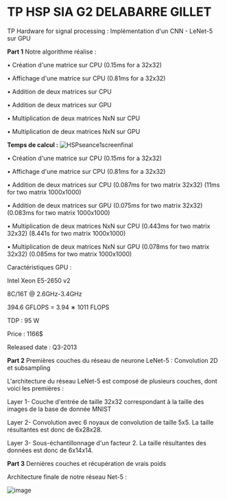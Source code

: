 # TP HSP SIA G2 DELABARRE GILLET
TP Hardware for signal processing : Implémentation d'un CNN - LeNet-5 sur GPU



**Part 1**
Notre algorithme réalise :

• Création d'une matrice sur CPU                  (0.15ms for a 32x32)

• Affichage d'une matrice sur CPU                 (0.81ms for a 32x32)

• Addition de deux matrices sur CPU            

• Addition de deux matrices sur GPU    

• Multiplication de deux matrices NxN sur CPU     

• Multiplication de deux matrices NxN sur GPU     



**Temps de calcul :**
![HSPseance1screenfinal](https://user-images.githubusercontent.com/93649903/211338506-9e682020-136d-4b5d-ac4a-b1ca6edf020d.JPG)

• Création d'une matrice sur CPU                  (0.15ms for a 32x32)

• Affichage d'une matrice sur CPU                 (0.81ms for a 32x32)

• Addition de deux matrices sur CPU               (0.087ms for two matrix 32x32)  (11ms for two matrix 1000x1000)

• Addition de deux matrices sur GPU               (0.075ms for two matrix 32x32)  (0.083ms for two matrix 1000x1000)

• Multiplication de deux matrices NxN sur CPU     (0.443ms for two matrix 32x32)  (8.441s for two matrix 1000x1000)

• Multiplication de deux matrices NxN sur GPU     (0.078ms for two matrix 32x32)  (0.085ms for two matrix 1000x1000)
 
  
   
Caractéristiques GPU :

Intel Xeon E5-2650 v2

8C/16T @ 2.6GHz-3.4GHz

394.6 GFLOPS = 3.94 ∗ 1011 FLOPS

TDP : 95 W

Price : 1166$

Released date : Q3-2013

**Part  2** Premières couches du réseau de neurone LeNet-5 : Convolution 2D et subsampling

L'architecture du réseau LeNet-5 est composé de plusieurs couches, dont voici les premières :

Layer 1- Couche d'entrée de taille 32x32 correspondant à la taille des images de la base de donnée MNIST

Layer 2- Convolution avec 6 noyaux de convolution de taille 5x5. La taille résultantes est donc de 6x28x28.

Layer 3- Sous-échantillonnage d'un facteur 2. La taille résultantes des données est donc de 6x14x14.

**Part 3** Dernières couches et récupération de vrais poids

Architecture finale de notre réseau Net-5 :

![image](https://user-images.githubusercontent.com/93649903/211815911-69e96ed1-fcc4-40d3-b22e-1d5999d002af.png)
